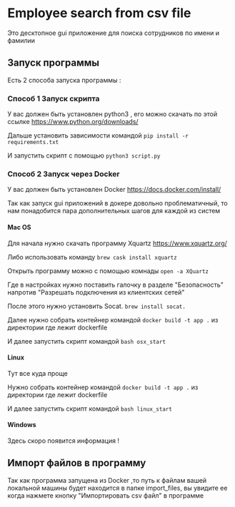 # Employee search from csv file

Это десктопное gui приложение для поиска сотрудников по имени и фамилии

## Запуск программы 

Есть 2 способа запуска программы :

### Способ 1 Запуск скрипта

У вас должен быть установлен python3 , его можно скачать по этой ссылке  https://www.python.org/downloads/

Дальше установить зависимости командой `pip install -r requirements.txt`

И запустить скрипт с помощью `python3 script.py`

### Способ 2 Запуск через Docker 

У вас должен быть установлен Docker 
https://docs.docker.com/install/

Так как запуск gui приложений в докере довольно проблематичный, то нам понадобится пара дополнительных шагов для каждой из систем

#### Mac OS 

Для начала нужно скачать программу Xquartz 
https://www.xquartz.org/

Либо использовать команду `brew cask install xquartz`

Открыть программу можно с помощью комнады  `open -a XQuartz `

Где в настройках нужно поставить галочку в разделе "Безопасность" напротив "Разрешать подключения из клиентских сетей"

После этого нужно установить Socat. `brew install socat.`

Далее нужно собрать контейнер командой `docker build -t app .` из директории где лежит dockerfile 

И далее запустить скрипт командой `bash osx_start`

#### Linux 

Тут все куда проще 

Нужно собрать контейнер командой `docker build -t app .` из директории где лежит dockerfile 


И далее запустить скрипт командой `bash linux_start`

#### Windows

Здесь скоро появится информация !


## Импорт файлов в программу 

Так как программа запущена из Docker ,то путь к файлам вашей локальной машины будет находится в папке import_files, вы увидите ее когда нажмете кнопку "Импортировать csv файл"  в программе 
